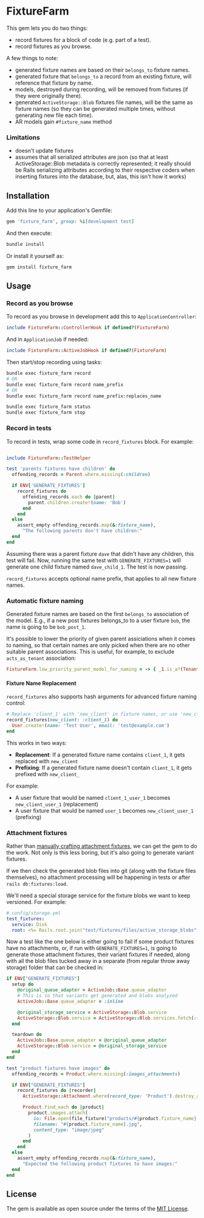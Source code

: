 # FixtureFarm

This gem lets you do two things:
- record fixtures for a block of code (e.g. part of a test).
- record fixtures as you browse.

A few things to note:
- generated fixture names are based on their `belongs_to` fixture names.
- generated fixture that `belongs_to` a record from an existing fixture, will reference that fixture by name.
- models, destroyed during recording, will be removed from fixtures (if they were originally there).
- generated `ActiveStorage::Blob` fixtures file names, will be the same as fixture names (so they can be generated multiple times, without generating new file each time).
- AR models gain `#fixture_name` method

### Limitations

- doesn't update fixtures
- assumes that all serialized attributes are json (so that at least ActiveStorage::Blob metadata is correctly represented; it really should be Rails serializing attributes according to their respective coders when inserting fixtures into the database, but, alas, this isn't how it works)

## Installation

Add this line to your application's Gemfile:

```ruby
gem 'fixture_farm', group: %i[development test]
```

And then execute:

```bash
bundle install
```

Or install it yourself as:

```bash
gem install fixture_farm
```

## Usage

### Record as you browse

To record as you browse in development add this to `ApplicationController`:

```ruby
include FixtureFarm::ControllerHook if defined?(FixtureFarm)
```

And in `ApplicationJob` if needed:

```ruby
include FixtureFarm::ActiveJobHook if defined?(FixtureFarm)
```

Then start/stop recording using tasks:

```bash
bundle exec fixture_farm record
# OR
bundle exec fixture_farm record name_prefix
# OR
bundle exec fixture_farm record name_prefix:replaces_name

bundle exec fixture_farm status
bundle exec fixture_farm stop
```

### Record in tests

To record in tests, wrap some code in `record_fixtures` block. For example:

```ruby

include FixtureFarm::TestHelper

test 'parents fixtures have children' do
  offending_records = Parent.where.missing(:children)

  if ENV['GENERATE_FIXTURES']
    record_fixtures do
      offending_records.each do |parent|
        parent.children.create!(name: 'Bob')
      end
    end
  else
    assert_empty offending_records.map(&:fixture_name),
      "The following parents don't have children:"
  end
end
```

Assuming there was a parent fixture `dave` that didn't have any children, this test will fail. Now, running the same test with `GENERATE_FIXTURES=1` will generate one child fixture named `dave_child_1`. The test is now passing.

`record_fixtures` accepts optional name prefix, that applies to all new fixture names.

### Automatic fixture naming

Generated fixture names are based on the first `belongs_to` association of the model. E.g., if a new post fixtures belongs_to to a user fixture `bob`, the name is going to be `bob_post_1`.

It's possible to lower the priority of given parent assiciations when it comes to naming, so that certain names are only picked when there are no other suitable parent associations. This is useful, for example, to exclude `acts_as_tenant` association:

```ruby
FixtureFarm.low_priority_parent_model_for_naming = -> { _1.is_a?(TenantModel) }
```

#### Fixture Name Replacement

`record_fixtures` also supports hash arguments for advanced fixture naming control:

```ruby
# Replace 'client_1' with 'new_client' in fixture names, or use 'new_client' as prefix if not found
record_fixtures(new_client: :client_1) do
  User.create!(name: 'Test User', email: 'test@example.com')
end
```

This works in two ways:
- **Replacement**: If a generated fixture name contains `client_1`, it gets replaced with `new_client`
- **Prefixing**: If a generated fixture name doesn't contain `client_1`, it gets prefixed with `new_client_`

For example:
- A user fixture that would be named `client_1_user_1` becomes `new_client_user_1` (replacement)
- A user fixture that would be named `user_1` becomes `new_client_user_1` (prefixing)

### Attachment fixtures

Rather than [manually crafting attachment fixtures](https://guides.rubyonrails.org/v8.0/active_storage_overview.html#adding-attachments-to-fixtures), we can get the gem to do the work. Not only is this less boring, but it's also going to generate variant fixtures.

If we then check the generated blob files into git (along with the fixture files themselves), no attachment processing will be happening in tests or after `rails db:fixtures:load`.

We'll need a special storage service for the fixture blobs we want to keep versioned. For example:

```yml
# config/storage.yml
test_fixtures:
  service: Disk
  root: <%= Rails.root.join("test/fixtures/files/active_storage_blobs") %>
```

Now a test like the one below is either going to fail if some product fixtures have no attachments, or, if run with `GENERATE_FIXTURES=1`, is going to generate those attachment fixtures, their variant fixtures if needed, along with all the blob files tucked away in a separate (from regular throw away storage) folder that can be checked in:

```ruby
if ENV["GENERATE_FIXTURES"]
  setup do
    @original_queue_adapter = ActiveJob::Base.queue_adapter
    # This is so that variants get generated and blobs analyzed
    ActiveJob::Base.queue_adapter = :inline

    @original_storage_service = ActiveStorage::Blob.service
    ActiveStorage::Blob.service = ActiveStorage::Blob.services.fetch(:test_fixtures)
  end

  teardown do
    ActiveJob::Base.queue_adapter = @original_queue_adapter
    ActiveStorage::Blob.service = @original_storage_service
  end
end

test "product fixtures have images" do
  offending_records = Product.where.missing(:images_attachments)

  if ENV["GENERATE_FIXTURES"]
    record_fixtures do |recorder|
      ActiveStorage::Attachment.where(record_type: 'Product').destroy_all

      Product.find_each do |product|
        product.images.attach(
          io: File.open(file_fixture("products/#{product.fixture_name}.jpg")),
          filename: "#{product.fixture_name}.jpg",
          content_type: "image/jpeg"
        )
      end
    end
  else
    assert_empty offending_records.map(&:fixture_name),
      "Expected the following product fixtures to have images:"
  end
end
```

## License
The gem is available as open source under the terms of the [MIT License](https://opensource.org/licenses/MIT).

